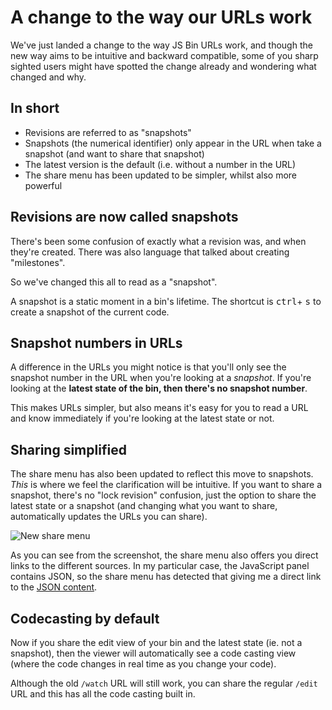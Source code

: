 # A change to the way our URLs work

We've just landed a change to the way JS Bin URLs work, and though the new way aims to be intuitive and backward compatible, some of you sharp sighted users might have spotted the change already and wondering what changed and why.

## In short

- Revisions are referred to as "snapshots"
- Snapshots (the numerical identifier) only appear in the URL when take a snapshot (and want to share that snapshot)
- The latest version is the default (i.e. without a number in the URL)
- The share menu has been updated to be simpler, whilst also more powerful

## Revisions are now called snapshots

There's been some confusion of exactly what a revision was, and when they're created. There was also language that talked about creating "milestones".

So we've changed this all to read as a "snapshot".

A snapshot is a static moment in a bin's lifetime. The shortcut is <kbd>ctrl</kbd>+ <kbd>s</kbd> to create a snapshot of the current code.

## Snapshot numbers in URLs

A difference in the URLs you might notice is that you'll only see the snapshot number in the URL when you're looking at a *snapshot*. If you're looking at the **latest state of the bin, then there's no snapshot number**.

This makes URLs simpler, but also means it's easy for you to read a URL and know immediately if you're looking at the latest state or not.

## Sharing simplified

The share menu has also been updated to reflect this move to snapshots. *This* is where we feel the clarification will be intuitive. If you want to share a snapshot, there's no "lock revision" confusion, just the option to share the latest state or a snapshot (and changing what you want to share, automatically updates the URLs you can share).

![New share menu](/images/blog/new-share.png)

As you can see from the screenshot, the share menu also offers you direct links to the different sources. In my particular case, the JavaScript panel contains JSON, so the share menu has detected that giving me a direct link to the [JSON content](https://rem.jsbin.com/colefa.json).

## Codecasting by default

Now if you share the edit view of your bin and the latest state (ie. not a snapshot), then the viewer will automatically see a code casting view (where the code changes in real time as you change your code).

Although the old `/watch` URL will still work, you can share the regular `/edit` URL and this has all the code casting built in.